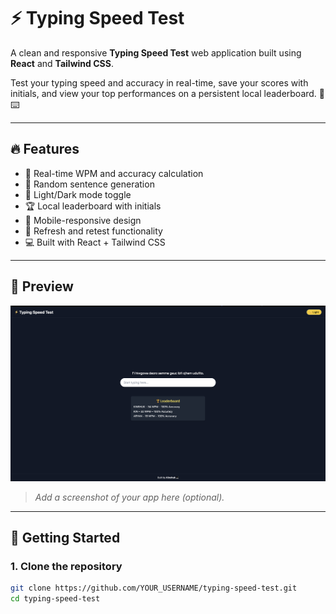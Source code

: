 # ⚡ Typing Speed Test

A clean and responsive **Typing Speed Test** web application built using **React** and **Tailwind CSS**.

Test your typing speed and accuracy in real-time, save your scores with initials, and view your top performances on a persistent local leaderboard. 🧠⌨️

---

## 🔥 Features

- 🎯 Real-time WPM and accuracy calculation
- 🧠 Random sentence generation
- 🎨 Light/Dark mode toggle
- 🏆 Local leaderboard with initials
- 📱 Mobile-responsive design
- 🎯 Refresh and retest functionality
- 💻 Built with React + Tailwind CSS

---

## 📸 Preview

![App Screenshot](./public/preview.png)

> _Add a screenshot of your app here (optional)._

---

## 🚀 Getting Started

### 1. Clone the repository

```bash
git clone https://github.com/YOUR_USERNAME/typing-speed-test.git
cd typing-speed-test
```


